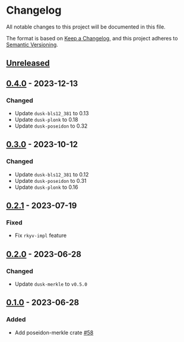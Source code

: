 # Changelog

All notable changes to this project will be documented in this file.

The format is based on [Keep a Changelog](https://keepachangelog.com/en/1.0.0/),
and this project adheres to [Semantic Versioning](https://semver.org/spec/v2.0.0.html).

## [Unreleased]

## [0.4.0] - 2023-12-13

### Changed

- Update `dusk-bls12_381` to 0.13
- Update `dusk-plonk` to 0.18
- Update `dusk-poseidon` to 0.32

## [0.3.0] - 2023-10-12

### Changed

- Update `dusk-bls12_381` to 0.12
- Update `dusk-poseidon` to 0.31
- Update `dusk-plonk` to 0.16

## [0.2.1] - 2023-07-19

### Fixed

- Fix `rkyv-impl` feature

## [0.2.0] - 2023-06-28

### Changed

- Update `dusk-merkle` to `v0.5.0`

## [0.1.0] - 2023-06-28

### Added

- Add poseidon-merkle crate [#58]

<!-- ISSUES -->
[#58]: https://github.com/dusk-network/merkle/issues/58

<!-- VERSIONS -->
[Unreleased]: https://github.com/dusk-network/merkle/compare/poseidon-merkle_v0.4.0...HEAD
[0.4.0]: https://github.com/dusk-network/merkle/compare/poseidon-merkle_v0.3.0...poseidon-merkle_v0.4.0
[0.3.0]: https://github.com/dusk-network/merkle/compare/poseidon-merkle_v0.2.1...poseidon-merkle_v0.3.0
[0.2.1]: https://github.com/dusk-network/merkle/compare/poseidon-merkle_v0.2.0...poseidon-merkle_v0.2.1
[0.2.0]: https://github.com/dusk-network/merkle/compare/poseidon-merkle_v0.1.0...poseidon-merkle_v0.2.0
[0.1.0]: https://github.com/dusk-network/merkle/releases/tag/poseidon-merkle_v0.1.0
